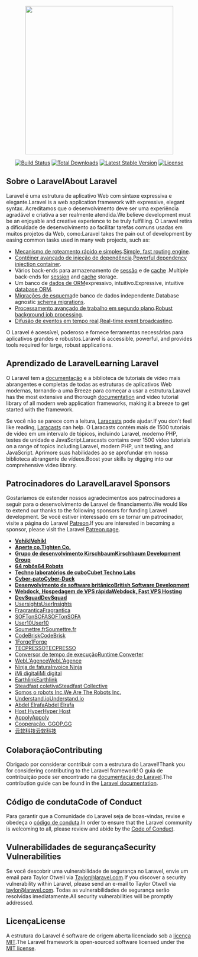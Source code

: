 <p align="center"><img src="https://res.cloudinary.com/dtfbvvkyp/image/upload/v1566331377/laravel-logolockup-cmyk-red.svg" width="400"></p>

<p align="center">
<a href="https://travis-ci.org/laravel/framework"><img src="https://travis-ci.org/laravel/framework.svg" alt="Build Status"></a>
<a href="https://packagist.org/packages/laravel/framework"><img src="https://poser.pugx.org/laravel/framework/d/total.svg" alt="Total Downloads"></a>
<a href="https://packagist.org/packages/laravel/framework"><img src="https://poser.pugx.org/laravel/framework/v/stable.svg" alt="Latest Stable Version"></a>
<a href="https://packagist.org/packages/laravel/framework"><img src="https://poser.pugx.org/laravel/framework/license.svg" alt="License"></a>
</p>

## <a name="about-laravel"></a><span data-ttu-id="b56d0-101">Sobre o Laravel</span><span class="sxs-lookup"><span data-stu-id="b56d0-101">About Laravel</span></span>

<span data-ttu-id="b56d0-102">Laravel é uma estrutura de aplicativo Web com sintaxe expressiva e elegante.</span><span class="sxs-lookup"><span data-stu-id="b56d0-102">Laravel is a web application framework with expressive, elegant syntax.</span></span> <span data-ttu-id="b56d0-103">Acreditamos que o desenvolvimento deve ser uma experiência agradável e criativa a ser realmente atendida.</span><span class="sxs-lookup"><span data-stu-id="b56d0-103">We believe development must be an enjoyable and creative experience to be truly fulfilling.</span></span> <span data-ttu-id="b56d0-104">O Laravel retira a dificuldade de desenvolvimento ao facilitar tarefas comuns usadas em muitos projetos da Web, como:</span><span class="sxs-lookup"><span data-stu-id="b56d0-104">Laravel takes the pain out of development by easing common tasks used in many web projects, such as:</span></span>

- <span data-ttu-id="b56d0-105">[Mecanismo de roteamento rápido e simples](https://laravel.com/docs/routing).</span><span class="sxs-lookup"><span data-stu-id="b56d0-105">[Simple, fast routing engine](https://laravel.com/docs/routing).</span></span>
- <span data-ttu-id="b56d0-106">[Contêiner avançado de injeção de dependência](https://laravel.com/docs/container).</span><span class="sxs-lookup"><span data-stu-id="b56d0-106">[Powerful dependency injection container](https://laravel.com/docs/container).</span></span>
- <span data-ttu-id="b56d0-107">Vários back-ends para armazenamento de [sessão](https://laravel.com/docs/session) e de [cache](https://laravel.com/docs/cache) .</span><span class="sxs-lookup"><span data-stu-id="b56d0-107">Multiple back-ends for [session](https://laravel.com/docs/session) and [cache](https://laravel.com/docs/cache) storage.</span></span>
- <span data-ttu-id="b56d0-108">Um banco de [dados de ORM](https://laravel.com/docs/eloquent)expressivo, intuitivo.</span><span class="sxs-lookup"><span data-stu-id="b56d0-108">Expressive, intuitive [database ORM](https://laravel.com/docs/eloquent).</span></span>
- <span data-ttu-id="b56d0-109">[Migrações de esquema](https://laravel.com/docs/migrations)de banco de dados independente.</span><span class="sxs-lookup"><span data-stu-id="b56d0-109">Database agnostic [schema migrations](https://laravel.com/docs/migrations).</span></span>
- <span data-ttu-id="b56d0-110">[Processamento avançado de trabalho em segundo plano](https://laravel.com/docs/queues).</span><span class="sxs-lookup"><span data-stu-id="b56d0-110">[Robust background job processing](https://laravel.com/docs/queues).</span></span>
- <span data-ttu-id="b56d0-111">[Difusão de eventos em tempo real](https://laravel.com/docs/broadcasting).</span><span class="sxs-lookup"><span data-stu-id="b56d0-111">[Real-time event broadcasting](https://laravel.com/docs/broadcasting).</span></span>

<span data-ttu-id="b56d0-112">O Laravel é acessível, poderoso e fornece ferramentas necessárias para aplicativos grandes e robustos.</span><span class="sxs-lookup"><span data-stu-id="b56d0-112">Laravel is accessible, powerful, and provides tools required for large, robust applications.</span></span>

## <a name="learning-laravel"></a><span data-ttu-id="b56d0-113">Aprendizado de Laravel</span><span class="sxs-lookup"><span data-stu-id="b56d0-113">Learning Laravel</span></span>

<span data-ttu-id="b56d0-114">O Laravel tem a [documentação](https://laravel.com/docs) e a biblioteca de tutoriais de vídeo mais abrangentes e completas de todas as estruturas de aplicativos Web modernas, tornando-a uma Breeze para começar a usar a estrutura.</span><span class="sxs-lookup"><span data-stu-id="b56d0-114">Laravel has the most extensive and thorough [documentation](https://laravel.com/docs) and video tutorial library of all modern web application frameworks, making it a breeze to get started with the framework.</span></span>

<span data-ttu-id="b56d0-115">Se você não se parece com a leitura, [Laracasts](https://laracasts.com) pode ajudar.</span><span class="sxs-lookup"><span data-stu-id="b56d0-115">If you don't feel like reading, [Laracasts](https://laracasts.com) can help.</span></span> <span data-ttu-id="b56d0-116">O Laracasts contém mais de 1500 tutoriais de vídeo em um intervalo de tópicos, incluindo Laravel, moderno PHP, testes de unidade e JavaScript.</span><span class="sxs-lookup"><span data-stu-id="b56d0-116">Laracasts contains over 1500 video tutorials on a range of topics including Laravel, modern PHP, unit testing, and JavaScript.</span></span> <span data-ttu-id="b56d0-117">Aprimore suas habilidades ao se aprofundar em nossa biblioteca abrangente de vídeos.</span><span class="sxs-lookup"><span data-stu-id="b56d0-117">Boost your skills by digging into our comprehensive video library.</span></span>

## <a name="laravel-sponsors"></a><span data-ttu-id="b56d0-118">Patrocinadores do Laravel</span><span class="sxs-lookup"><span data-stu-id="b56d0-118">Laravel Sponsors</span></span>

<span data-ttu-id="b56d0-119">Gostaríamos de estender nossos agradecimentos aos patrocinadores a seguir para o desenvolvimento de Laravel de financiamento.</span><span class="sxs-lookup"><span data-stu-id="b56d0-119">We would like to extend our thanks to the following sponsors for funding Laravel development.</span></span> <span data-ttu-id="b56d0-120">Se você estiver interessado em se tornar um patrocinador, visite a página do Laravel [Patreon](https://patreon.com/taylorotwell).</span><span class="sxs-lookup"><span data-stu-id="b56d0-120">If you are interested in becoming a sponsor, please visit the Laravel [Patreon page](https://patreon.com/taylorotwell).</span></span>

- <span data-ttu-id="b56d0-121">**[Vehikl](https://vehikl.com/)**</span><span class="sxs-lookup"><span data-stu-id="b56d0-121">**[Vehikl](https://vehikl.com/)**</span></span>
- <span data-ttu-id="b56d0-122">**[Aperte co.](https://tighten.co)**</span><span class="sxs-lookup"><span data-stu-id="b56d0-122">**[Tighten Co.](https://tighten.co)**</span></span>
- <span data-ttu-id="b56d0-123">**[Grupo de desenvolvimento Kirschbaum](https://kirschbaumdevelopment.com)**</span><span class="sxs-lookup"><span data-stu-id="b56d0-123">**[Kirschbaum Development Group](https://kirschbaumdevelopment.com)**</span></span>
- <span data-ttu-id="b56d0-124">**[64 robôs](https://64robots.com)**</span><span class="sxs-lookup"><span data-stu-id="b56d0-124">**[64 Robots](https://64robots.com)**</span></span>
- <span data-ttu-id="b56d0-125">**[Techno laboratórios de cubo](https://cubettech.com)**</span><span class="sxs-lookup"><span data-stu-id="b56d0-125">**[Cubet Techno Labs](https://cubettech.com)**</span></span>
- <span data-ttu-id="b56d0-126">**[Cyber-pato](https://cyber-duck.co.uk)**</span><span class="sxs-lookup"><span data-stu-id="b56d0-126">**[Cyber-Duck](https://cyber-duck.co.uk)**</span></span>
- <span data-ttu-id="b56d0-127">**[Desenvolvimento de software britânico](https://www.britishsoftware.co)**</span><span class="sxs-lookup"><span data-stu-id="b56d0-127">**[British Software Development](https://www.britishsoftware.co)**</span></span>
- <span data-ttu-id="b56d0-128">**[Webdock, Hospedagem de VPS rápida](https://www.webdock.io/en)**</span><span class="sxs-lookup"><span data-stu-id="b56d0-128">**[Webdock, Fast VPS Hosting](https://www.webdock.io/en)**</span></span>
- <span data-ttu-id="b56d0-129">**[DevSquad](https://devsquad.com)**</span><span class="sxs-lookup"><span data-stu-id="b56d0-129">**[DevSquad](https://devsquad.com)**</span></span>
- [<span data-ttu-id="b56d0-130">Usersights</span><span class="sxs-lookup"><span data-stu-id="b56d0-130">UserInsights</span></span>](https://userinsights.com)
- [<span data-ttu-id="b56d0-131">Fragrantica</span><span class="sxs-lookup"><span data-stu-id="b56d0-131">Fragrantica</span></span>](https://www.fragrantica.com)
- [<span data-ttu-id="b56d0-132">SOFTonSOFA</span><span class="sxs-lookup"><span data-stu-id="b56d0-132">SOFTonSOFA</span></span>](https://softonsofa.com/)
- [<span data-ttu-id="b56d0-133">User10</span><span class="sxs-lookup"><span data-stu-id="b56d0-133">User10</span></span>](https://user10.com)
- [<span data-ttu-id="b56d0-134">Soumettre.fr</span><span class="sxs-lookup"><span data-stu-id="b56d0-134">Soumettre.fr</span></span>](https://soumettre.fr/)
- [<span data-ttu-id="b56d0-135">CodeBrisk</span><span class="sxs-lookup"><span data-stu-id="b56d0-135">CodeBrisk</span></span>](https://codebrisk.com)
- [<span data-ttu-id="b56d0-136">1Forge</span><span class="sxs-lookup"><span data-stu-id="b56d0-136">1Forge</span></span>](https://1forge.com)
- [<span data-ttu-id="b56d0-137">TECPRESSO</span><span class="sxs-lookup"><span data-stu-id="b56d0-137">TECPRESSO</span></span>](https://tecpresso.co.jp/)
- [<span data-ttu-id="b56d0-138">Conversor de tempo de execução</span><span class="sxs-lookup"><span data-stu-id="b56d0-138">Runtime Converter</span></span>](http://runtimeconverter.com/)
- [<span data-ttu-id="b56d0-139">WebL'Agence</span><span class="sxs-lookup"><span data-stu-id="b56d0-139">WebL'Agence</span></span>](https://weblagence.com/)
- [<span data-ttu-id="b56d0-140">Ninja de fatura</span><span class="sxs-lookup"><span data-stu-id="b56d0-140">Invoice Ninja</span></span>](https://www.invoiceninja.com)
- [<span data-ttu-id="b56d0-141">iMi digital</span><span class="sxs-lookup"><span data-stu-id="b56d0-141">iMi digital</span></span>](https://www.imi-digital.de/)
- [<span data-ttu-id="b56d0-142">Earthlink</span><span class="sxs-lookup"><span data-stu-id="b56d0-142">Earthlink</span></span>](https://www.earthlink.ro/)
- [<span data-ttu-id="b56d0-143">Steadfast coletiva</span><span class="sxs-lookup"><span data-stu-id="b56d0-143">Steadfast Collective</span></span>](https://steadfastcollective.com/)
- [<span data-ttu-id="b56d0-144">Somos o robots Inc.</span><span class="sxs-lookup"><span data-stu-id="b56d0-144">We Are The Robots Inc.</span></span>](https://watr.mx/)
- [<span data-ttu-id="b56d0-145">Understand.io</span><span class="sxs-lookup"><span data-stu-id="b56d0-145">Understand.io</span></span>](https://www.understand.io/)
- [<span data-ttu-id="b56d0-146">Abdel Elrafa</span><span class="sxs-lookup"><span data-stu-id="b56d0-146">Abdel Elrafa</span></span>](https://abdelelrafa.com)
- [<span data-ttu-id="b56d0-147">Host Hyper</span><span class="sxs-lookup"><span data-stu-id="b56d0-147">Hyper Host</span></span>](https://hyper.host)
- [<span data-ttu-id="b56d0-148">Appoly</span><span class="sxs-lookup"><span data-stu-id="b56d0-148">Appoly</span></span>](https://www.appoly.co.uk)
- [<span data-ttu-id="b56d0-149">Cooperação. GG</span><span class="sxs-lookup"><span data-stu-id="b56d0-149">OP.GG</span></span>](https://op.gg)
- [<span data-ttu-id="b56d0-150">云软科技</span><span class="sxs-lookup"><span data-stu-id="b56d0-150">云软科技</span></span>](http://www.yunruan.ltd/)

## <a name="contributing"></a><span data-ttu-id="b56d0-151">Colaboração</span><span class="sxs-lookup"><span data-stu-id="b56d0-151">Contributing</span></span>

<span data-ttu-id="b56d0-152">Obrigado por considerar contribuir com a estrutura do Laravel!</span><span class="sxs-lookup"><span data-stu-id="b56d0-152">Thank you for considering contributing to the Laravel framework!</span></span> <span data-ttu-id="b56d0-153">O guia de contribuição pode ser encontrado na [documentação do Laravel](https://laravel.com/docs/contributions).</span><span class="sxs-lookup"><span data-stu-id="b56d0-153">The contribution guide can be found in the [Laravel documentation](https://laravel.com/docs/contributions).</span></span>

## <a name="code-of-conduct"></a><span data-ttu-id="b56d0-154">Código de conduta</span><span class="sxs-lookup"><span data-stu-id="b56d0-154">Code of Conduct</span></span>

<span data-ttu-id="b56d0-155">Para garantir que a Comunidade do Laravel seja de boas-vindas, revise e obedeça o [código de conduta](https://laravel.com/docs/contributions#code-of-conduct).</span><span class="sxs-lookup"><span data-stu-id="b56d0-155">In order to ensure that the Laravel community is welcoming to all, please review and abide by the [Code of Conduct](https://laravel.com/docs/contributions#code-of-conduct).</span></span>

## <a name="security-vulnerabilities"></a><span data-ttu-id="b56d0-156">Vulnerabilidades de segurança</span><span class="sxs-lookup"><span data-stu-id="b56d0-156">Security Vulnerabilities</span></span>

<span data-ttu-id="b56d0-157">Se você descobrir uma vulnerabilidade de segurança no Laravel, envie um email para Taylor Otwell via [Taylor@laravel.com](mailto:taylor@laravel.com).</span><span class="sxs-lookup"><span data-stu-id="b56d0-157">If you discover a security vulnerability within Laravel, please send an e-mail to Taylor Otwell via [taylor@laravel.com](mailto:taylor@laravel.com).</span></span> <span data-ttu-id="b56d0-158">Todas as vulnerabilidades de segurança serão resolvidas imediatamente.</span><span class="sxs-lookup"><span data-stu-id="b56d0-158">All security vulnerabilities will be promptly addressed.</span></span>

## <a name="license"></a><span data-ttu-id="b56d0-159">Licença</span><span class="sxs-lookup"><span data-stu-id="b56d0-159">License</span></span>

<span data-ttu-id="b56d0-160">A estrutura do Laravel é software de origem aberta licenciado sob a [licença MIT](https://opensource.org/licenses/MIT).</span><span class="sxs-lookup"><span data-stu-id="b56d0-160">The Laravel framework is open-sourced software licensed under the [MIT license](https://opensource.org/licenses/MIT).</span></span>
